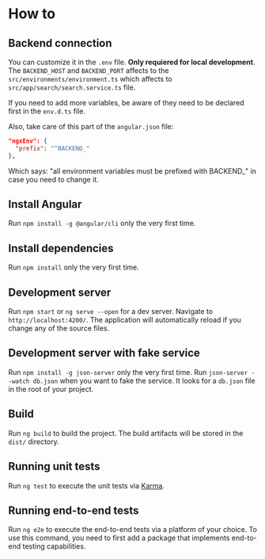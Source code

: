 # How to

## Backend connection

You can customize it in the `.env` file. **Only requiered for local development**. The `BACKEND_HOST` and `BACKEND_PORT` affects to the `src/environments/environment.ts` which affects to `src/app/search/search.service.ts` file.

If you need to add more variables, be aware of they need to be declared first in the `env.d.ts` file.

Also, take care of this part of the `angular.json` file:

```json
"ngxEnv": {
  "prefix": "^BACKEND_"
},
```

Which says: "all environment variables must be prefixed with BACKEND_" in case you need to change it.

## Install Angular

Run `npm install -g @angular/cli` only the very first time.

## Install dependencies

Run `npm install` only the very first time.

## Development server

Run `npm start` or `ng serve --open` for a dev server. Navigate to `http://localhost:4200/`. The application will automatically reload if you change any of the source files.

## Development server with fake service

Run `npm install -g json-server` only the very first time.
Run `json-server --watch db.json` when you want to fake the service. It looks for a `db.json` file in the root of your project.

## Build

Run `ng build` to build the project. The build artifacts will be stored in the `dist/` directory.

## Running unit tests

Run `ng test` to execute the unit tests via [Karma](https://karma-runner.github.io).

## Running end-to-end tests

Run `ng e2e` to execute the end-to-end tests via a platform of your choice. To use this command, you need to first add a package that implements end-to-end testing capabilities.
